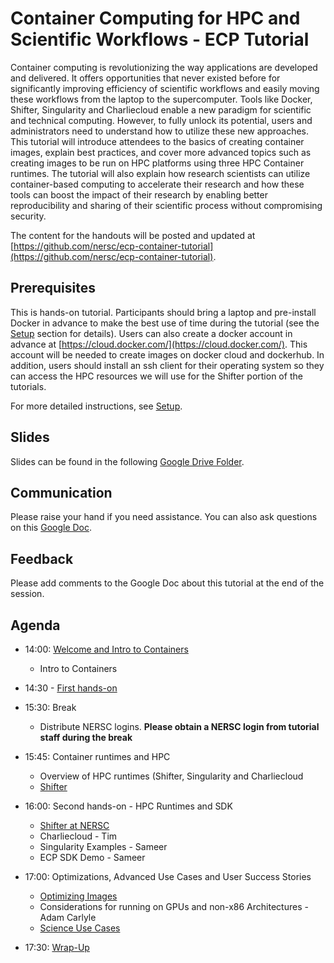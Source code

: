# Container Computing for HPC and Scientific Workflows - ECP Tutorial

Container computing is revolutionizing the way applications are developed and delivered. It offers opportunities that never existed before for significantly improving efficiency of scientific workflows and easily moving these workflows from the laptop to the supercomputer. Tools like Docker, Shifter, Singularity and Charliecloud enable a new paradigm for scientific and technical computing. However, to fully unlock its potential, users and administrators need to understand how to utilize these new approaches. This tutorial will introduce attendees to the basics of creating container images, explain best practices, and cover more advanced topics such as creating images to be run on HPC platforms using three HPC Container runtimes. The tutorial will also explain how research scientists can utilize container-based computing to accelerate their research and how these tools can boost the impact of their research by enabling better reproducibility and sharing of their scientific process without compromising security.  

The content for the handouts will be posted and updated at [https://github.com/nersc/ecp-container-tutorial](https://github.com/nersc/ecp-container-tutorial).

## Prerequisites

This is hands-on tutorial. Participants should bring a laptop and pre-install Docker in advance to make the best use of time during the tutorial (see the [Setup](setup.md) section for details). Users can also create a docker account in advance at [https://cloud.docker.com/](https://cloud.docker.com/). This account will be needed to create images on docker cloud and dockerhub. In addition, users should install an ssh client for their operating system so they can access the HPC resources we will use for the Shifter portion of the tutorials.

For more detailed instructions, see [Setup](setup.md).

## Slides

Slides can be found in the following [Google Drive Folder](https://drive.google.com/open?id=17ibGRs7HAZ8AOnLQUo1CTNFgShB-6Nph).


## Communication
Please raise your hand if you need assistance. You can also ask questions on this [Google Doc](https://docs.google.com/document/d/1thz5sp7upnhy5PKi6SpS-C9NuGRHoY5lz0NSJy7_mJM/edit?usp=sharing).

## Feedback
Please add comments to the Google Doc about this tutorial at the end of the session.

## Agenda

- 14:00: [Welcome and Intro to Containers](00-intro.md)
    - Intro to Containers
- 14:30 - [First hands-on](01-hands-on.md)
- 15:30: Break
    - Distribute NERSC logins. **Please obtain a NERSC login from tutorial staff during the break**

- 15:45: Container runtimes and HPC
    - Overview of HPC runtimes (Shifter, Singularity and Charliecloud
    - [Shifter](02-shifter.md)
- 16:00: Second hands-on - HPC Runtimes and SDK
    - [Shifter at NERSC](03-hands-on.md)
    - Charliecloud - Tim
    - Singularity Examples - Sameer
    - ECP SDK Demo - Sameer
- 17:00: Optimizations, Advanced Use Cases and User Success Stories
    - [Optimizing Images](04-optimizing.md)
    - Considerations for running on GPUs and non-x86 Architectures - Adam Carlyle
    - [Science Use Cases](05-use-cases.md)
- 17:30: [Wrap-Up](06-wrap-up.md)
